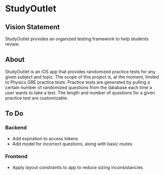 # StudyOutlet
## Vision Statement
StudyOutlet provides an organized testing framework to help students review.
## About
StudyOutlet is an iOS app that provides randomized practice tests for any given subject and topic. The scope of this project is, at the moment, limited to Physics GRE practice tests. Practice tests are generated by pulling a certain number of randomized questions from the database each time a user wants to take a test. The length and number of questions for a given practice test are customizable.
## To Do
### Backend
* Add expiration to access tokens
* Add model for incorrect questions, along with basic routes
### Frontend
* Apply layout constraints to app to reduce sizing inconsistancies

